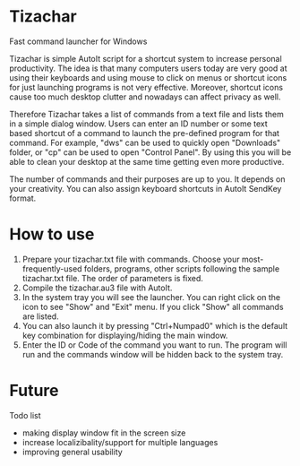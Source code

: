 # Tizachar
Fast command launcher for Windows

Tizachar is simple AutoIt script for a shortcut system to increase personal productivity. The idea is that many computers users today are very good at using their keyboards and using mouse to click on menus or shortcut icons for just launching programs is not very effective. Moreover, shortcut icons cause too much desktop clutter and nowadays can affect privacy as well. 

Therefore Tizachar takes a list of commands from a text file and lists them in a simple dialog window. Users can enter an ID number or some text based shortcut of a command to launch the pre-defined program for that command. For example, "dws" can be used to quickly open "Downloads" folder, or "cp" can be used to open "Control Panel". By using this you will be able to clean your desktop at the same time getting even more productive.

The number of commands and their purposes are up to you. It depends on your creativity. You can also assign keyboard shortcuts in AutoIt SendKey format.

# How to use
1. Prepare your tizachar.txt file with commands. Choose your most-frequently-used folders, programs, other scripts following the sample tizachar.txt file. The order of parameters is fixed.
2. Compile the tizachar.au3 file with AutoIt.
3. In the system tray you will see the launcher. You can right click on the icon to see "Show" and "Exit" menu. If you click "Show" all commands are listed.
4. You can also launch it by pressing "Ctrl+Numpad0" which is the default key combination for displaying/hiding the main window.
5. Enter the ID or Code of the command you want to run. The program will run and the commands window will be hidden back to the system tray.

# Future
Todo list
- making display window fit in the screen size
- increase localizibality/support for multiple languages
- improving general usability


